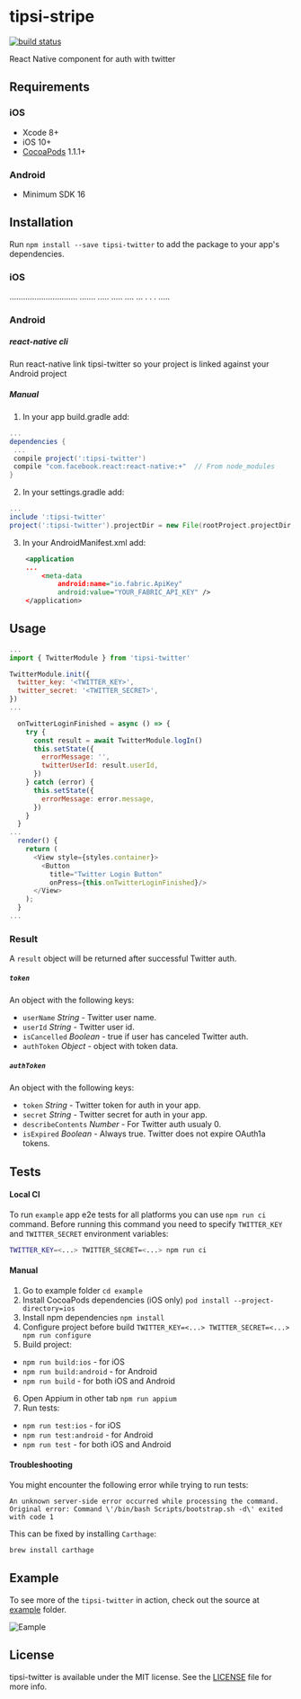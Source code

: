# tipsi-stripe

[![build status](https://img.shields.io/travis/tipsi/tipsi-twitter/master.svg?style=flat-square)](https://travis-ci.org/tipsi/tipsi-twitter)

React Native component for auth with twitter

## Requirements

### iOS

* Xcode 8+
* iOS 10+
* [CocoaPods](https://cocoapods.org) 1.1.1+

### Android

* Minimum SDK 16

## Installation

Run `npm install --save tipsi-twitter` to add the package to your app's dependencies.

### iOS

 .............................. ....... ..... ..... .... ... . . . .....

### Android

##### react-native cli

Run react-native link tipsi-twitter so your project is linked against your Android project

##### Manual

1. In your app build.gradle add:
```gradle
...
dependencies {
 ...
 compile project(':tipsi-twitter')
 compile "com.facebook.react:react-native:+"  // From node_modules
}
```
2. In your settings.gradle add:
```gradle
...
include ':tipsi-twitter'
project(':tipsi-twitter').projectDir = new File(rootProject.projectDir, '../node_modules/tipsi-twitter/android')
```

3. In your AndroidManifest.xml add:
```xml
    <application
    ...
        <meta-data
            android:name="io.fabric.ApiKey"
            android:value="YOUR_FABRIC_API_KEY" />
    </application>
```

## Usage

```js
...
import { TwitterModule } from 'tipsi-twitter'

TwitterModule.init({
  twitter_key: '<TWITTER_KEY>',
  twitter_secret: '<TWITTER_SECRET>',
})
...

  onTwitterLoginFinished = async () => {
    try {
      const result = await TwitterModule.logIn()
      this.setState({
        errorMessage: '',
        twitterUserId: result.userId,
      })
    } catch (error) {
      this.setState({
        errorMessage: error.message,
      })
    }
  }
...
  render() {
    return (
      <View style={styles.container}>
        <Button
          title="Twitter Login Button"
          onPress={this.onTwitterLoginFinished}/>
      </View>
    );
  }
...
```

### Result

A `result` object will be returned after successful Twitter auth.

##### `token`

An object with the following keys:

* `userName` _String_ - Twitter user name.
* `userId` _String_ - Twitter user id.
* `isCancelled` _Boolean_ - true if user has canceled Twitter auth.
* `authToken` _Object_ - object with token data.

##### `authToken`

An object with the following keys:

* `token` _String_ - Twitter token for auth in your app.
* `secret` _String_ - Twitter secret for auth in your app.
* `describeContents` _Number_ - For Twitter auth usualy 0.
* `isExpired` _Boolean_ - Always true. Twitter does not expire OAuth1a tokens.

## Tests

#### Local CI

To run `example` app e2e tests for all platforms you can use `npm run ci` command. Before running this command you need to specify `TWITTER_KEY` and `TWITTER_SECRET` environment variables:

```bash
TWITTER_KEY=<...> TWITTER_SECRET=<...> npm run ci
```

#### Manual

1. Go to example folder `cd example`
2. Install CocoaPods dependencies (iOS only) `pod install --project-directory=ios`
3. Install npm dependencies `npm install`
4. Configure project before build `TWITTER_KEY=<...> TWITTER_SECRET=<...> npm run configure`
5. Build project:
  * `npm run build:ios` - for iOS
  * `npm run build:android` - for Android
  * `npm run build` - for both iOS and Android
6. Open Appium in other tab `npm run appium`
7. Run tests:
  * `npm run test:ios` - for iOS
  * `npm run test:android` - for Android
  * `npm run test` - for both iOS and Android

#### Troubleshooting

You might encounter the following error while trying to run tests:

`An unknown server-side error occurred while processing the command. Original error: Command \'/bin/bash Scripts/bootstrap.sh -d\' exited with code 1`

This can be fixed by installing `Carthage`:

```bash
brew install carthage
```

## Example

To see more of the `tipsi-twitter` in action, check out the source at [example](https://github.com/tipsi/tipsi-twitter/tree/master/example) folder.

![Eample](https://cloud.githubusercontent.com/assets/4946753/21184163/dec7bb12-c213-11e6-8034-6ac839629838.png)

## License

tipsi-twitter is available under the MIT license. See the [LICENSE](https://github.com/tipsi/tipsi-twitter/tree/master/LICENSE) file for more info.
